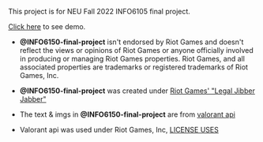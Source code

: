 This project is for NEU Fall 2022 INFO6105 final project.

[Click here](http://yuxichen.me/INFO6150-final-project/) to see demo.

- **@INFO6150-final-project** isn't endorsed by Riot Games and doesn't reflect the views or opinions of Riot Games or anyone officially involved in producing or managing Riot Games properties. Riot Games, and all associated properties are trademarks or registered trademarks of Riot Games, Inc.
- **@INFO6150-final-project** was created under [Riot Games' "Legal Jibber Jabber"](https://www.riotgames.com/en/legal)
- The text & imgs in **@INFO6150-final-project** are from [valorant api](https://developer.riotgames.com/apis)

- Valorant api was used under Riot Games, Inc, [LICENSE USES](https://developer.riotgames.com/terms#license)

